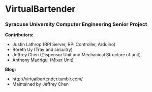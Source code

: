 VirtualBartender
================

<h3>Syracuse University Computer Engineering Senior Project</h3>

<p>
	<strong>Contributors:</strong>
	<ul>
		<li>Justin Lathrop (RPI Server, RPI Controller, Arduino)</li>
		<li>Boreth Uy (Tray and circuitry)</li>
		<li>Jeffrey Chen (Dispensor Unit and Mechanical Structure of unit)</li>
		<li>Anthony Madrigul (Mixer Unit)</li>
	</ul>
</p>
<p>
	<strong>Blog:</strong>
	<ul>
		<li>http://virtualbartender.tumblr.com/</li>
		<li>Maintained by Jeffrey Chen</li>
	</ul>
</p>
